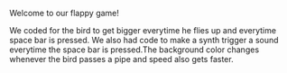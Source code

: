 Welcome to our flappy game!

We coded for the bird to get bigger everytime he flies up and everytime space bar is pressed. We also had code to make a synth trigger a sound everytime the space bar is pressed.The background color changes whenever the bird passes a pipe and speed also gets faster. 
